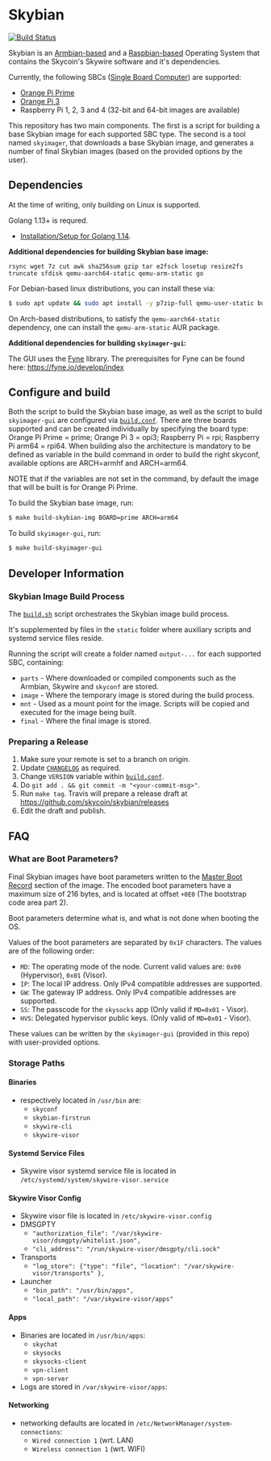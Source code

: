 # Skybian

[![Build Status](https://travis-ci.com/skycoin/skybian.svg?branch=master)](https://travis-ci.com/skycoin/skybian)

Skybian is an [Armbian-based](https://www.armbian.com/) and a [Raspbian-based](https://www.raspberrypi.org/) Operating System that contains the Skycoin's Skywire software and it's dependencies.

Currently, the following SBCs ([Single Board Computer](https://en.wikipedia.org/wiki/Single-board_computer)) are supported:
- [Orange Pi Prime](http://www.orangepi.org/OrangePiPrime/)
- [Orange Pi 3](http://www.orangepi.org/Orange%20Pi%203/)
- Raspberry Pi 1, 2, 3 and 4 (32-bit and 64-bit images are available)

This repository has two main components. The first is a script for building a base Skybian image for each supported SBC type. The second is a tool named `skyimager`, that downloads a base Skybian image, and generates a number of final Skybian images (based on the provided options by the user).

## Dependencies

At the time of writing, only building on Linux is supported.

Golang 1.13+ is requred.
- [Installation/Setup for Golang 1.14](https://github.com/skycoin/skycoin/blob/develop/INSTALLATION.md).

**Additional dependencies for building Skybian base image:**

```
rsync wget 7z cut awk sha256sum gzip tar e2fsck losetup resize2fs truncate sfdisk qemu-aarch64-static qemu-arm-static go
```

For Debian-based linux distributions, you can install these via:
```bash
$ sudo apt update && sudo apt install -y p7zip-full qemu-user-static build-essential crossbuild-essential-arm64
```

On Arch-based distributions, to satisfy the `qemu-aarch64-static` dependency, one can install the `qemu-arm-static` AUR package.

**Additional dependencies for building `skyimager-gui`:**

The GUI uses the [Fyne](https://github.com/fyne-io) library. The prerequisites for Fyne can be found here: https://fyne.io/develop/index

## Configure and build

Both the script to build the Skybian base image, as well as the script to build `skyimager-gui` are configured via [`build.conf`](./build.conf).
There are three boards supported and can be created individually by specifying the board type: Orange Pi Prime = prime; Orange Pi 3 = opi3; Raspberry Pi = rpi; Raspberry Pi arm64 = rpi64.
When building also the architecture is mandatory to be defined as variable in the build command in order to build the right skyconf, available options are ARCH=armhf and ARCH=arm64.

NOTE that if the variables are not set in the command, by default the image that will be built is for Orange Pi Prime.

To build the Skybian base image, run:
```bash
$ make build-skybian-img BOARD=prime ARCH=arm64
```

To build `skyimager-gui`, run:
```bash
$ make build-skyimager-gui
```

## Developer Information

### Skybian Image Build Process

The [`build.sh`](./build.sh) script orchestrates the Skybian image build process.

It's supplemented by files in the `static` folder where auxiliary scripts and systemd service files reside.

Running the script will create a folder named `output-...` for each supported SBC, containing:
* `parts` - Where downloaded or compiled components such as the Armbian, Skywire and `skyconf` are stored.
* `image` - Where the temporary image is stored during the build process.
* `mnt` - Used as a mount point for the image. Scripts will be copied and executed for the image being built.
* `final` - Where the final image is stored.

### Preparing a Release

1. Make sure your remote is set to a branch on origin.
2. Update [`CHANGELOG`](CHANGELOG.md) as required.
3. Change `VERSION` variable within [`build.conf`](build.conf).
4. Do `git add . && git commit -m "<your-commit-msg>"`.
5. Run `make tag`. Travis will prepare a release draft at https://github.com/skycoin/skybian/releases
6. Edit the draft and publish.

## FAQ

### What are Boot Parameters?

Final Skybian images have boot parameters written to the [Master Boot Record](https://en.wikipedia.org/wiki/Master_boot_record) section of the image. The encoded boot parameters have a maximum size of 216 bytes, and is located at offset `+0E0` (The bootstrap code area part 2).

Boot parameters determine what is, and what is not done when booting the OS.

Values of the boot parameters are separated by `0x1F` characters. The values are of the following order:
- `MD`: The operating mode of the node. Current valid values are: `0x00` (Hypervisor), `0x01` (Visor).
- `IP`: The local IP address. Only IPv4 compatible addresses are supported.
- `GW`: The gateway IP address. Only IPv4 compatible addresses are supported.
- `SS`: The passcode for the `skysocks` app (Only valid if `MD=0x01` - Visor).
- `HVS`: Delegated hypervisor public keys. (Only valid of `MD=0x01` - Visor).

These values can be written by the `skyimager-gui` (provided in this repo) with user-provided options.

### Storage Paths

#### Binaries
- respectively located in `/usr/bin` are:
  - `skyconf`
  - `skybian-firstrun`
  - `skywire-cli`
  - `skywire-visor`
  
#### Systemd Service Files
- Skywire visor systemd service file is located in `/etc/systemd/system/skywire-visor.service`

#### Skywire Visor Config
- Skywire visor file is located in `/etc/skywire-visor.config`
- DMSGPTY
  - `"authorization_file": "/var/skywire-visor/dsmgpty/whitelist.json",`
  - `"cli_address": "/run/skywire-visor/dmsgpty/cli.sock"`
- Transports
  - `"log_store": {"type": "file", "location": "/var/skywire-visor/transports" },`
- Launcher
  - `"bin_path": "/usr/bin/apps",`
  - `"local_path": "/var/skywire-visor/apps"`

#### Apps
- Binaries are located in `/usr/bin/apps`:
  - `skychat`
  - `skysocks`
  - `skysocks-client`
  - `vpn-client`
  - `vpn-server`
- Logs are stored in `/var/skywire-visor/apps`:

#### Networking
- networking defaults are located in `/etc/NetworkManager/system-connections`:
  - `Wired connection 1` (wrt. LAN)
  - `Wireless connection 1` (wrt. WIFI)
